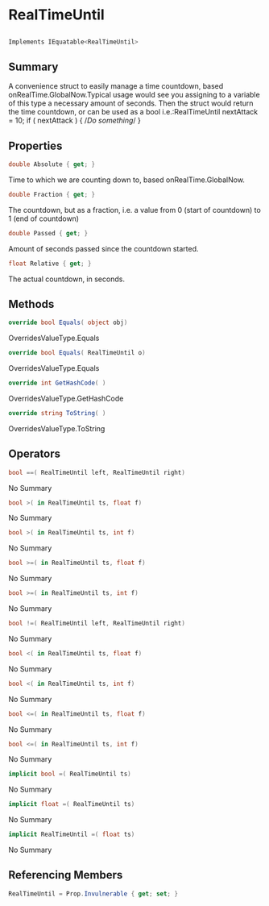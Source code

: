 # RealTimeUntil

## 
```c#
Implements IEquatable<RealTimeUntil>
```

## Summary

A convenience struct to easily manage a time countdown, based onRealTime.GlobalNow.Typical usage would see you assigning to a variable of this type a necessary amount of seconds.
Then the struct would return the time countdown, or can be used as a bool i.e.:RealTimeUntil nextAttack = 10;
if ( nextAttack ) { /*Do something*/ }
## Properties

```c#
double Absolute { get; } 
```
Time to which we are counting down to, based onRealTime.GlobalNow.
```c#
double Fraction { get; } 
```
The countdown, but as a fraction, i.e. a value from 0 (start of countdown) to 1 (end of countdown)
```c#
double Passed { get; } 
```
Amount of seconds passed since the countdown started.
```c#
float Relative { get; } 
```
The actual countdown, in seconds.
## Methods

```c#
override bool Equals( object obj) 
```
OverridesValueType.Equals
```c#
override bool Equals( RealTimeUntil o) 
```
OverridesValueType.Equals
```c#
override int GetHashCode( ) 
```
OverridesValueType.GetHashCode
```c#
override string ToString( ) 
```
OverridesValueType.ToString
## Operators

```c#
bool ==( RealTimeUntil left, RealTimeUntil right) 
```
No Summary
```c#
bool >( in RealTimeUntil ts, float f) 
```
No Summary
```c#
bool >( in RealTimeUntil ts, int f) 
```
No Summary
```c#
bool >=( in RealTimeUntil ts, float f) 
```
No Summary
```c#
bool >=( in RealTimeUntil ts, int f) 
```
No Summary
```c#
bool !=( RealTimeUntil left, RealTimeUntil right) 
```
No Summary
```c#
bool <( in RealTimeUntil ts, float f) 
```
No Summary
```c#
bool <( in RealTimeUntil ts, int f) 
```
No Summary
```c#
bool <=( in RealTimeUntil ts, float f) 
```
No Summary
```c#
bool <=( in RealTimeUntil ts, int f) 
```
No Summary
```c#
implicit bool =( RealTimeUntil ts) 
```
No Summary
```c#
implicit float =( RealTimeUntil ts) 
```
No Summary
```c#
implicit RealTimeUntil =( float ts) 
```
No Summary
## Referencing Members

```c#
RealTimeUntil = Prop.Invulnerable { get; set; } 
```
